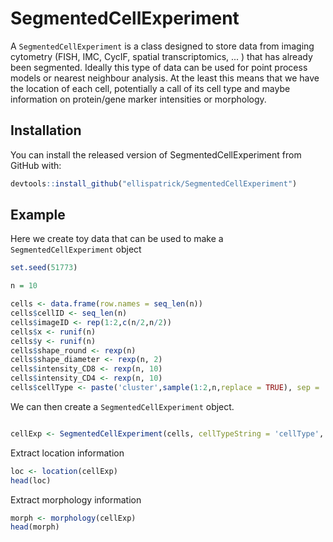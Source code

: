 # SegmentedCellExperiment


A `SegmentedCellExperiment` is a class designed to store data from imaging cytometry (FISH, IMC, CycIF, spatial transcriptomics, ... ) that has already been segmented. Ideally this type of data can be used for point process models or nearest neighbour analysis. At the least this means that we have the location of each cell, potentially a call of its cell type and maybe information on protein/gene marker intensities or morphology. 

## Installation

You can install the released version of SegmentedCellExperiment from GitHub with:

``` r
devtools::install_github("ellispatrick/SegmentedCellExperiment")
```

## Example


Here we create toy data that can be used to make a `SegmentedCellExperiment` object

``` r
set.seed(51773)

n = 10

cells <- data.frame(row.names = seq_len(n))
cells$cellID <- seq_len(n)
cells$imageID <- rep(1:2,c(n/2,n/2))
cells$x <- runif(n)
cells$y <- runif(n)
cells$shape_round <- rexp(n)
cells$shape_diameter <- rexp(n, 2)
cells$intensity_CD8 <- rexp(n, 10)
cells$intensity_CD4 <- rexp(n, 10)
cells$cellType <- paste('cluster',sample(1:2,n,replace = TRUE), sep = '_')

```

We can then create a `SegmentedCellExperiment` object.

``` r

cellExp <- SegmentedCellExperiment(cells, cellTypeString = 'cellType', intensityString = 'intensity_', morphologyString = 'shape_')

```


Extract location information

``` r
loc <- location(cellExp)
head(loc)

```



Extract morphology information

``` r
morph <- morphology(cellExp)
head(morph)

```

